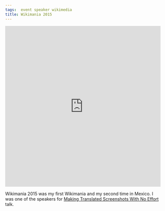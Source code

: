 ```yaml
---
tags:  event speaker wikimedia
title: Wikimania 2015
---
```

<iframe src="https://www.facebook.com/plugins/post.php?href=https%3A%2F%2Fwww.facebook.com%2Fmedia%2Fset%2F%3Fset%3Da.10153736544092290.1073741835.735252289%26type%3D3&width=500" width="500" height="518" style="border:none;overflow:hidden" scrolling="no" frameborder="0" allowTransparency="true"></iframe>

Wikimania 2015 was my first Wikimania and my second time in Mexico. I was one of the speakers for [Making Translated Screenshots With No Effort](https://wikimania2015.wikimedia.org/wiki/Submissions/Making_Translated_Screenshots_With_No_Effort) talk.
